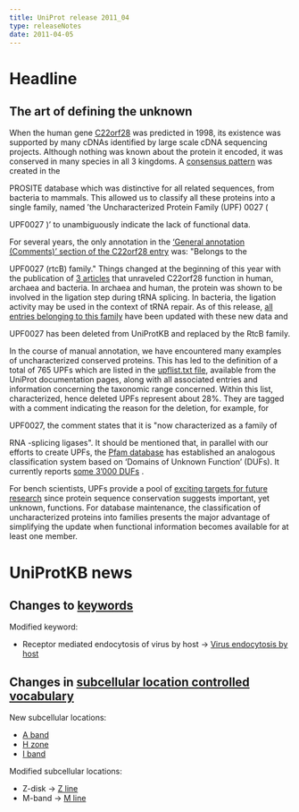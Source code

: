 ```yaml
---
title: UniProt release 2011_04
type: releaseNotes
date: 2011-04-05
---
```


# Headline

## The art of defining the unknown

When the human gene [C22orf28](http://www.genenames.org/data/hgnc_data.php?hgnc_id=26935) was predicted in 1998, its existence was supported by many cDNAs identified by large scale cDNA sequencing projects. Although nothing was known about the protein it encoded, it was conserved in many species in all 3 kingdoms. A [consensus pattern](http://prosite.expasy.org/PS01288) was created in the

PROSITE database which was distinctive for all related sequences, from bacteria to mammals. This allowed us to classify all these proteins into a single family, named ’the Uncharacterized Protein Family (UPF) 0027 (

UPF0027 )’ to unambiguously indicate the lack of functional data.

For several years, the only annotation in the [‘General annotation (Comments)’ section of the C22orf28 entry](http://www.uniprot.org/uniprotkb/Q9Y3I0#section_comments) was: "Belongs to the

UPF0027 (rtcB) family." Things changed at the beginning of this year with the publication of [3 articles](http://www.ncbi.nlm.nih.gov/pubmed/21311021,21209330,21224389) that unraveled C22orf28 function in human, archaea and bacteria. In archaea and human, the protein was shown to be involved in the ligation step during tRNA splicing. In bacteria, the ligation activity may be used in the context of tRNA repair. As of this release, [all entries belonging to this family](http://www.uniprot.org/uniprotkb?query=annotation:%28type:similarity+RtcB%29) have been updated with these new data and

UPF0027 has been deleted from UniProtKB and replaced by the RtcB family.

In the course of manual annotation, we have encountered many examples of uncharacterized conserved proteins. This has led to the definition of a total of 765 UPFs which are listed in the [upflist.txt file](https://ftp.uniprot.org/pub/databases/uniprot/current_release/knowledgebase/complete/docs/upflist), available from the UniProt documentation pages, along with all associated entries and information concerning the taxonomic range concerned. Within this list, characterized, hence deleted UPFs represent about 28%. They are tagged with a comment indicating the reason for the deletion, for example, for

UPF0027, the comment states that it is "now characterized as a family of

RNA -splicing ligases". It should be mentioned that, in parallel with our efforts to create UPFs, the [Pfam database](http://pfam.sanger.ac.uk/) has established an analogous classification system based on ‘Domains of Unknown Function’ (DUFs). It currently reports [some 3’000 DUFs](http://pfam.sanger.ac.uk//family/browse?browse=d) .

For bench scientists, UPFs provide a pool of [exciting targets for future research](http://www.ncbi.nlm.nih.gov/pubmed/15479782,19787035,20944204) since protein sequence conservation suggests important, yet unknown, functions. For database maintenance, the classification of uncharacterized proteins into families presents the major advantage of simplifying the update when functional information becomes available for at least one member.

# UniProtKB news

## Changes to [keywords](https://ftp.uniprot.org/pub/databases/uniprot/current_release/knowledgebase/complete/docs/keywlist)

Modified keyword:

- Receptor mediated endocytosis of virus by host -&gt; [Virus endocytosis by host](http://www.uniprot.org/keywords/KW-1164)

## Changes in [subcellular location controlled vocabulary](https://ftp.uniprot.org/pub/databases/uniprot/current_release/knowledgebase/complete/docs/?subcell)

New subcellular locations:

- [A band](http://www.uniprot.org/locations/SL-0476)
- [H zone](http://www.uniprot.org/locations/SL-0477)
- [I band](http://www.uniprot.org/locations/SL-0478)

Modified subcellular locations:

- Z-disk -&gt; [Z line](http://www.uniprot.org/locations/SL-0314)
- M-band -&gt; [M line](http://www.uniprot.org/locations/SL-0315)

